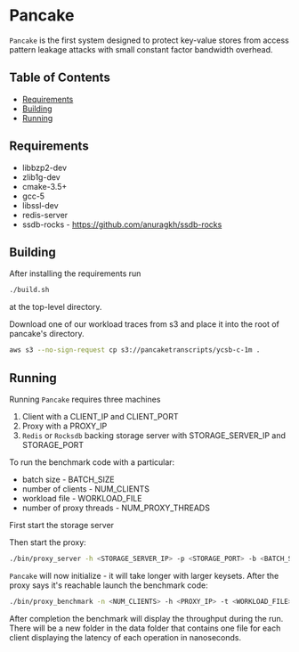 # Pancake

`Pancake` is the first system designed to protect key-value stores from access pattern leakage attacks with small constant factor bandwidth overhead.

## Table of Contents

- [Requirements](#requirements)
- [Building](#building)
- [Running](#running)

## Requirements

- libbzp2-dev
- zlib1g-dev
- cmake-3.5+
- gcc-5
- libssl-dev
- redis-server
- ssdb-rocks - <https://github.com/anuragkh/ssdb-rocks>

## Building

After installing the requirements run

```bash
./build.sh
```

at the top-level directory.

Download one of our workload traces from s3 and place it into the root of pancake's directory.

```bash
aws s3 --no-sign-request cp s3://pancaketranscripts/ycsb-c-1m .
```

## Running

Running `Pancake` requires three machines

1. Client with a CLIENT_IP and CLIENT_PORT
2. Proxy with a PROXY_IP
3. `Redis` or `Rocksdb` backing storage server with STORAGE_SERVER_IP and STORAGE_PORT

To run the benchmark code with a particular:

- batch size - BATCH_SIZE
- number of clients - NUM_CLIENTS
- workload file - WORKLOAD_FILE
- number of proxy threads - NUM_PROXY_THREADS

First start the storage server

Then start the proxy:

```bash
./bin/proxy_server -h <STORAGE_SERVER_IP> -p <STORAGE_PORT> -b <BATCH_SIZE> -t <NUM_PROXY_THREADS> -l <WORKLOAD_FILE>
```

`Pancake` will now initialize - it will take longer with larger keysets. After the proxy says it's reachable launch the benchmark code:

```bash
./bin/proxy_benchmark -n <NUM_CLIENTS> -h <PROXY_IP> -t <WORKLOAD_FILE>
```

After completion the benchmark will display the throughput during the run. There will be a new folder in the data folder that contains one file for each client displaying the latency of each operation in nanoseconds.
